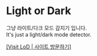 # Light or Dark

그냥 라이트/다크 모드 감지기 입니다. <br>
It's just a light/dark mode detector.

<a href="https://dm-09.github.io/tools/LoD/">[Visit LoD | 사이트 방문하기]</a>
